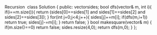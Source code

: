 Recursion
​
class Solution {
public:
vector<int>sides;
bool dfs(vector<int>& m, int i){
if(i==m.size()){
return (sides[0]==sides[1] and
sides[1]==sides[2] and sides[2]==sides[3]);
}
for(int j=0;j<4;j++){
sides[j]+=m[i];
if(dfs(m,i+1)) return true;
sides[j]-=m[i];
}
return false;
}
bool makesquare(vector<int>& m) {
if(m.size()==0) return false;
sides.resize(4,0);
return dfs(m,0);
}
};